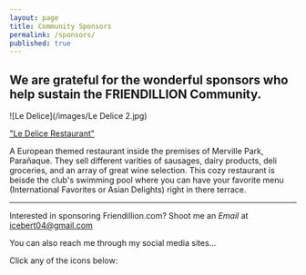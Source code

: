 ```yaml
---
layout: page
title: Community Sponsors
permalink: /sponsors/
published: true
---
```


## We are grateful for the wonderful sponsors who help sustain the FRIENDILLION Community.

![Le Delice](/images/Le Delice 2.jpg)  

["Le Delice Restaurant"](http://ledelice.net/)

A European themed restaurant inside the premises of Merville Park, Parañaque.
They sell different varities of sausages, dairy products, deli groceries, and an array of great wine selection.
This cozy restaurant is beisde the club's swimming pool where you can have your favorite menu (International Favorites or Asian Delights) right in there terrace.

---------------------------------------------------------------------------------------

Interested in sponsoring Friendillion.com? 
Shoot me an _Email_ at [icebert04@gmail.com](mailto:icebert04@gmail.com)


You can also reach me through my social media sites...  

Click any of the icons below:
